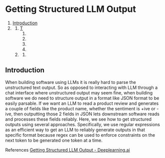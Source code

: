 # Getting Structured LLM Output


1. [Introduction](#1)
1. [](#2)
    1. [T](#3)
       1. [](#4)
       2. [](#5)
       3. [](#6)
       4. [](#7)
    2. [](#8)
       1. [](#9)

 

<a name="1"></a>
## Introduction

When building software using LLMs it is really hard to parse the unstructured text output. So as opposed to interacting with LLM through a chat interface where unstructured output may seem fine, when building software we do need to structure output in a format like JSON format to be easily parsable. If we want an LLM to read a product review and generates a couple of fields like the product name, whether the sentiment is +ive or -ive, then outputting those 2 fields in JSON lets downstream software reads and processes these fields reliably. Here, we see how to get structured outputs using several approaches. Specifically, we use regular expressions as an efficient way to get an LLM to reliably generate outputs in that specific format because regex can be used to enforce constraints on the next token to be generated one token at a time. 

<a name="10"></a>
References <a href="https://www.deeplearning.ai/short-courses/getting-structured-llm-output/">Getting Structured LLM Output - Deeplearning.ai</a>
